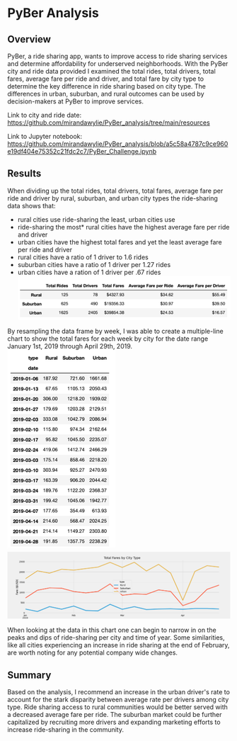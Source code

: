 # PyBer Analysis

## Overview
PyBer, a ride sharing app, wants to improve access to ride sharing services and determine affordability for underserved neighborhoods. With the PyBer city and ride data provided I examined the total rides, total drivers, total fares, average fare per ride and driver, and total fare by city type to determine the key difference in ride sharing based on city type. The differences in urban, suburban, and rural outcomes can be used by decision-makers at PyBer to improve services.

Link to city and ride date: https://github.com/mirandawylie/PyBer_analysis/tree/main/resources

Link to Jupyter notebook: https://github.com/mirandawylie/PyBer_analysis/blob/a5c58a4787c9ce960e19df404e75352c21fdc2c7/PyBer_Challenge.ipynb

## Results
When dividing up the total rides, total drivers, total fares, average fare per ride and driver by rural, suburban, and urban city types the ride-sharing data shows that:

* rural cities use ride-sharing the least, urban cities use 
* ride-sharing the most* rural cities have the highest average fare per ride and driver
* urban cities have the highest total fares and yet the least average fare per ride and driver
* rural cities have a ratio of 1 driver to 1.6 rides
* suburban cities have a ratio of 1 driver per 1.27 rides
* urban cities have a ration of 1 driver per .67 rides
![PyBer_dataframe_bycity.png](analysis/PyBer_dataframe_bycity.png)

By resampling the data frame by week, I was able to create a multiple-line chart to show the total fares for each week by city for the date range January 1st, 2019 through April 29th, 2019.
![PyBer_fare_byweek.png](analysis/PyBer_fare_byweek.png)
![PyBer_fare_summary.png](analysis/PyBer_fare_summary.png)

When looking at the data in this chart one can begin to narrow in on the peaks and dips of ride-sharing per city and time of year. Some similarities, like all cities experiencing an increase in ride sharing at the end of February, are worth noting for any potential company wide changes.

## Summary
Based on the analysis, I recommend an increase in the urban driver's rate to account for the stark disparity between average rate per drivers among city type. Ride sharing access to rural communities would be better served with a decreased average fare per ride. The suburban market could be further capitalized by recruiting more drivers and expanding marketing efforts to increase ride-sharing in the community.